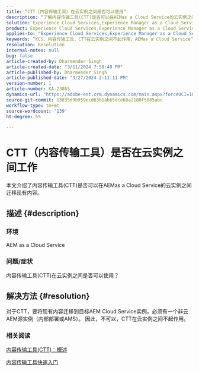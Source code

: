 ```yaml
---
title: “CTT（内容传输工具）在云实例之间是否可以使用”
description: “了解内容传输工具(CTT)是否可以在AEMas a Cloud Service的云实例之间工作。”
solution: Experience Cloud Services,Experience Manager as a Cloud Service
product: Experience Cloud Services,Experience Manager as a Cloud Service
applies-to: "Experience Cloud Services,Experience Manager as a Cloud Service"
keywords: “KCS、内容传输工具、CTT在云实例之间不起作用，AEMas a Cloud Service”
resolution: Resolution
internal-notes: null
bug: false
article-created-by: Dharmender Singh
article-created-date: "3/11/2024 7:50:48 PM"
article-published-by: Dharmender Singh
article-published-date: "3/27/2024 2:11:11 PM"
version-number: 1
article-number: KA-23865
dynamics-url: "https://adobe-ent.crm.dynamics.com/main.aspx?forceUCI=1&pagetype=entityrecord&etn=knowledgearticle&id=f8280fa6-e0df-ee11-904c-6045bd05e816"
source-git-commit: 13835d9b959ecd63b1ab65dce68a2180f5085abc
workflow-type: tm+mt
source-wordcount: '139'
ht-degree: 5%

---
```


# CTT（内容传输工具）是否在云实例之间工作


本文介绍了内容传输工具(CTT)是否可以在AEMas a Cloud Service的云实例之间迁移现有内容。

## 描述 {#description}


### 环境

AEM as a Cloud Service

### 问题/症状

内容传输工具(CTT)在云实例之间是否可以使用？


## 解决方法 {#resolution}


对于CTT，要将现有内容迁移到目标AEM Cloud Service实例，必须有一个非云AEM源实例（内部部署或AMS）。 因此，不可以，CTT在云实例之间不起作用。

### 相关阅读

[内容传输工具(CTT)：概述](https://experienceleague.adobe.com/en/docs/experience-manager-cloud-service/content/migration-journey/cloud-migration/content-transfer-tool/overview-content-transfer-tool)

[内容传输工具快速入门](https://experienceleague.adobe.com/docs/experience-manager-cloud-service/content/migration-journey/cloud-migration/content-transfer-tool/getting-started-content-transfer-tool.html?lang=en)
